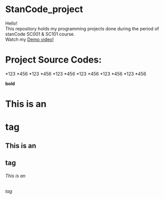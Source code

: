 # StanCode_project
   Hello!   
   This repository holds my programming projects done during the period of stanCode SC001 & SC101 course.  
   Watch my [Demo video!](https://drive.google.com/drive/folders/1cJicSoz-0hWVb1S5-6USpwwWVRSIto7F?usp=sharing)     
     
# Project Source Codes:

*123
   *456
*123
   *456
*123
   *456
*123
   *456
*123
   *456
*123
   *456



**bold**

# This is an <h1> tag

## This is an <h2> tag

###### This is an <h6> tag
